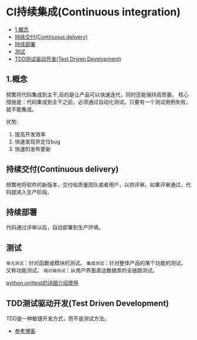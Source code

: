 # CI持续集成(Continuous integration)

<!-- vim-markdown-toc Marked -->

* [1.概念](#1.概念)
* [持续交付(Continuous delivery)](#持续交付(continuous-delivery))
* [持续部署](#持续部署)
* [测试](#测试)
* [TDD测试驱动开发(Test Driven Development)](#tdd测试驱动开发(test-driven-development))

<!-- vim-markdown-toc -->

## 1.概念

频繁将代码集成到主干,目的是让产品可以快速迭代，同时还能保持高质量。
核心措施是：代码集成到主干之前，必须通过自动化测试。只要有一个测试用例失败，就不能集成。

优势:

1. 提高开发效率
2. 快速发现并定位bug
3. 快速的发布更新

## 持续交付(Continuous delivery)

频繁地将软件的新版本，交付给质量团队或者用户，以供评审。如果评审通过，代码就进入生产阶段。

## 持续部署

代码通过评审以后，自动部署到生产环境。

## 测试

`单元测试`：针对函数或模块的测试。
`集成测试`：针对整体产品的某个功能的测试，又称功能测试。
`端对端测试`：从用户界面直达数据库的全链路测试。

[python unittest的详细介绍使用](http://c.biancheng.net/view/2679.html)

## TDD测试驱动开发(Test Driven Development)

TDD是一种敏捷开发方式，而不是测试方法。

- [参考博客](https://blog.csdn.net/weixin_41845533/article/details/81232812)
